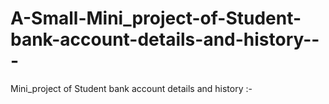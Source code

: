# A-Small-Mini_project-of-Student-bank-account-details-and-history---
Mini_project  of Student bank account details and history :-
